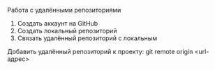 Работа с удалёнными репозиториями

1. Создать аккаунт на GitHub
2. Создать локальный репозиторий
3. Связать удалённый репозиторий с локальным

Добавить удалённый репозиторий к проекту:
git remote origin <url-адрес>
